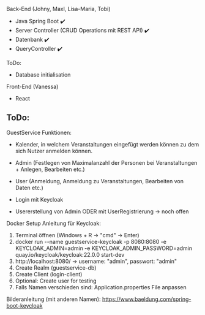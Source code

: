 Back-End (Johny, Maxl, Lisa-Maria, Tobi)
- Java Spring Boot ✔️
- Server Controller (CRUD Operations mit REST API) ✔️
- Datenbank ✔️
- QueryController ✔️

ToDo: 
- Database initialisation


Front-End (Vanessa)
- React

ToDo:
- 


GuestService Funktionen:
- Kalender, in welchem Veranstaltungen eingefügt werden können zu dem sich Nutzer anmelden können.

- Admin (Festlegen von Maximalanzahl der Personen bei Veranstaltungen + Anlegen, Bearbeiten etc.)
- User (Anmeldung, Anmeldung zu Veranstaltungen, Bearbeiten von Daten etc.)
- Login mit Keycloak
- Usererstellung von Admin ODER mit UserRegistrierung -> noch offen



Docker Setup Anleitung für Keycloak:
1. Terminal öffnen (Windows + R -> "cmd" -> Enter)
2. docker run --name guestservice-keycloak -p 8080:8080 -e KEYCLOAK_ADMIN=admin -e KEYCLOAK_ADMIN_PASSWORD=admin quay.io/keycloak/keycloak:22.0.0 start-dev
3. http://localhost:8080/ -> username: "admin", passwort: "admin"
4. Create Realm (guestservice-db)
5. Create Client (login-client)
6. Optional: Create user for testing
7. Falls Namen verschieden sind: Application.properties File anpassen

Bilderanleitung (mit anderen Namen): https://www.baeldung.com/spring-boot-keycloak
